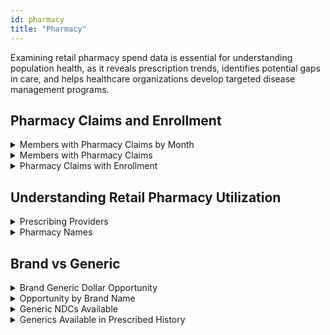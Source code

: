 ```yaml
---
id: pharmacy
title: "Pharmacy"
---
```

Examining retail pharmacy spend data is essential for understanding population health, as it reveals prescription trends, identifies potential gaps in care, and helps healthcare organizations develop targeted disease management programs.


## Pharmacy Claims and Enrollment


<details>
  <summary>Members with Pharmacy Claims by Month</summary>

```sql
with pharmacy_claim as 
(
select 
  data_source
  , patient_id
  , to_char(paid_date, 'YYYYMM') AS year_month
  , cast(sum(paid_amount) as decimal(18,2)) AS paid_amount
from core.pharmacy_claim
GROUP BY data_source
, patient_id
, to_char(paid_date, 'YYYYMM')
)

select mm.data_source
, mm.year_month
, sum(case when mc.patient_id is not null then 1 else 0 end) as members_with_claims
, count(*) as total_member_months
, cast(sum(case when mc.patient_id is not null then 1 else 0 end) / count(*) as decimal(18,2)) as percent_members_with_claims
from financial_pmpm.member_months mm 
left join pharmacy_claim mc on mm.patient_id = mc.patient_id
and
mm.data_source = mc.data_source
and
mm.year_month = mc.year_month
group by mm.data_source
, mm.year_month
order by data_source
,year_month
```
</details>

<details>
  <summary>Members with Pharmacy Claims</summary>

```sql
with pharmacy_claim as (
select 
  data_source
  , patient_id
  , cast(sum(paid_amount) as decimal(18,2)) AS paid_amount
from core.pharmacy_claim
GROUP BY data_source
, patient_id
)

, members as (
select distinct patient_id
,data_source
from financial_pmpm.member_months
)

select mm.data_source
,sum(case when mc.patient_id is not null then 1 else 0 end) as members_with_claims
,count(*) as members
,sum(case when mc.patient_id is not null then 1 else 0 end) / count(*) as percentage_with_claims
from members mm
left join pharmacy_claim mc on mc.patient_id = mm.patient_id
and
mc.data_source = mm.data_source
group by mm.data_source
```
</details>

<details>
  <summary>Pharmacy Claims with Enrollment</summary>
  The inverse of the above. Ideally this number will be 100%, but there could be extenuating reasons why not all claims have a corresponding member with enrollment.

  ```sql
select 
  mc.data_source
  , sum(case when mm.patient_id is not null then 1 else 0 end) as claims_with_enrollment
  , count(*) as claims
  , cast(sum(case when mm.patient_id is not null then 1 else 0 end) / count(*) as decimal(18,2)) as percentage_claims_with_enrollment
from core.pharmacy_claim mc
left join financial_pmpm.member_months mm on mc.patient_id = mm.patient_id
and
mc.data_source = mm.data_source
and
to_char(mc.paid_date, 'YYYYMM') = mm.year_month
GROUP BY mc.data_source

```
</details>

## Understanding Retail Pharmacy Utilization

<details>
  <summary>Prescribing Providers</summary>

```sql
select 
data_source
,prescribing_provider_npi
,sum(paid_amount) as pharmacy_paid_amount
,sum(days_supply) as pharmacy_days_supply
from core.pharmacy_claim
group by 
data_source
,prescribing_provider_npi
order by pharmacy_paid_amount desc

```
</details>

<details>
  <summary>Pharmacy Names</summary>

```sql
select 
data_source
,dispensing_provider_npi
,sum(paid_amount) as pharmacy_paid_amount
,sum(days_supply) as pharmacy_days_supply
from core.pharmacy_claim
group by dispensing_provider_npi
,data_source
order by pharmacy_paid_amount desc
```
</details>

## Brand vs Generic
<details>
  <summary>Brand Generic Dollar Opportunity</summary>
  
We can view the total dollar opportunity from switching brands to generics with this query.

```sql
select
    data_source
  , sum(generic_available_total_opportunity) as generic_available_total_opportunity
from pharmacy.pharmacy_claim_expanded
group by 
    data_source

```
</details>
<details>
  <summary>Opportunity by Brand Name</summary>
  
To view the drugs that would yield the most savings by switching to generic, we can group by brand name and sort high to low on opportunity.

```sql
select
    data_source
  , brand_name
  , sum(generic_available_total_opportunity) as generic_available_total_opportunity
from pharmacy.pharmacy_claim_expanded
where 
  generic_available_total_opportunity > 0
group by 
    brand_name
  , data_source
order by generic_available_total_opportunity desc

```
</details>
<details>
  <summary>Generic NDCs Available</summary>
  
To view the generic ndcs that exist for a particular brand drug (Concerta in this example), we can join to the generic_available_list table.

```sql
select
    e.data_source
  , e.ndc_code
  , e.ndc_description
  , g.generic_ndc
  , g.generic_ndc_description
  , g.generic_prescribed_history
  , g.brand_paid_per_unit
  , g.generic_cost_per_unit
  , sum(e.generic_available_total_opportunity) as opportunity_for_brand_ndc
from pharmacy.pharmacy_claim_expanded as e
inner join pharmacy.generic_available_list as g
  on e.generic_available_sk = g.generic_available_sk
where 
  e.brand_name = 'Concerta'
group by 
    e.data_source
  , e.ndc_code
  , e.ndc_description
  , g.generic_ndc
  , g.generic_ndc_description
  , g.generic_prescribed_history
  , g.brand_paid_per_unit
  , g.generic_cost_per_unit
order by opportunity_for_brand_ndc desc

```
</details>
<details>
  <summary>Generics Available in Prescribed History</summary>
  
To view only the generics that have been prescribed in the pharmacy claims data history (for a given data source), we can set a filter in the where clause for the generic_prescribed_history flag.

```sql
select
    e.data_source
  , e.ndc_code
  , e.ndc_description
  , g.generic_ndc
  , g.generic_ndc_description
  , g.generic_prescribed_history
  , g.brand_paid_per_unit
  , g.generic_cost_per_unit
  , sum(e.generic_available_total_opportunity) as opportunity_for_brand_ndc
from pharmacy.pharmacy_claim_expanded as e
inner join pharmacy.generic_available_list as g
  on e.generic_available_sk = g.generic_available_sk
where 
  e.brand_name = 'Concerta'
  and g.generic_prescribed_history = 1
group by 
    e.data_source
  , e.ndc_code
  , e.ndc_description
  , g.generic_ndc
  , g.generic_ndc_description
  , g.generic_prescribed_history
  , g.brand_paid_per_unit
  , g.generic_cost_per_unit
order by opportunity_for_brand_ndc desc

```
</details>